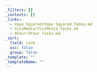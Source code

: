 ```yaml
---
_filters: []
_contexts: []
_links:
  - Vape Squared/Vape Squared Tasks.md
  - VisiMedia/VisiMedia Tasks.md
  - XFour/XFour Tasks.md
_sort:
  field: rank
  asc: false
  group: false
_template: ""
_templateName: ""
---
```

